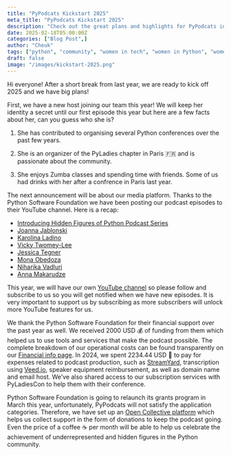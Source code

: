 ```yaml
---
title: "PyPodcats Kickstart 2025"
meta_title: "PyPodcats Kickstart 2025"
description: "Check out the great plans and highlights for PyPodcats in 2025"
date: 2025-02-18T05:00:00Z
categories: ["Blog Post",]
author: "Cheuk"
tags: ["python", "community", "women in tech", "women in Python", "women in open source"]
draft: false
image: "/images/kickstart-2025.png"
---
```


Hi everyone! After a short break from last year, we are ready to kick off 2025 and we have big plans!

First, we have a new host joining our team this year! We will keep her identity a secret until our first episode this year but here are a few facts about her, can you guess who she is?

1. She has contributed to organising several Python conferences over the past few years.

2. She is an organizer of the PyLadies chapter in Paris 🇫🇷 and is passionate about the community.

3. She enjoys Zumba classes and spending time with friends. Some of us had drinks with her after a confrence in Paris last year.

The next announcement will be about our media platform. Thanks to the Python Software Foundation we have been posting our podcast episodes to their YouTube channel. Here is a recap:

- [Introducing Hidden Figures of Python Podcast Series](https://pypodcats.live/episodes/ep-0)
- [Joanna Jablonski](https://pypodcats.live/episodes/ep-1)
- [Karolina Ladino](https://pypodcats.live/episodes/ep-2)
- [Vicky Twomey-Lee](https://pypodcats.live/episodes/ep-3)
- [Jessica Tegner](https://pypodcats.live/episodes/ep-4)
- [Mona Obedoza](https://pypodcats.live/episodes/ep-5)
- [Niharika Vadluri](https://pypodcats.live/episodes/ep-6)
- [Anna Makarudze](https://pypodcats.live/episodes/ep-7)

This year, we will have our own [YouTube channel](https://www.youtube.com/@PyPodcats) so please follow and subscribe to us so you will get notified when we have new episodes. It is very important to support us by subscribing as more subscribers will unlock more YouTube features for us.

We thank the Python Software Foundation for their financial support over the past year as well. We received 2000 USD 💰 of funding from them which helped us to use tools and services that make the podcast possible. The complete breakdown of our operational costs can be found transparently on our [Financial info page](https://pypodcats.live/about/financials/). In 2024, we spent 2234.44 USD 💸 to pay for expenses related to podcast production, such as [StreamYard](https://streamyard.com/pal/c/5633886810406912), transcription using [Veed.io](https://veed.cello.so/o8ZKNYc1twy), speaker equipment reimbursement, as well as domain name and email host. We’ve also shared access to our subscription services with PyLadiesCon to help them with their conference. 


Python Software Foundation is going to relaunch its grants program in March this year, unfortunately, PyPodcats will not satisfy the application categories. Therefore, we have set up an [Open Collective platform](https://opencollective.com/pypodcats) which helps us collect support in the form of donations to keep the podcast going. Even the price of a coffee ☕️ per month will be able to help us celebrate the achievement of underrepresented and hidden figures in the Python community.


